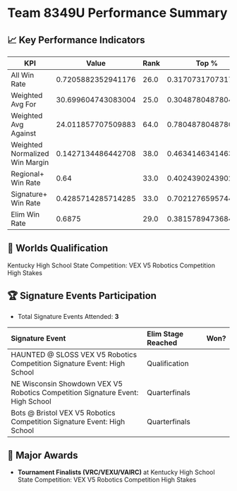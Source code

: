 # Team 8349U Performance Summary

## 📈 Key Performance Indicators
| KPI | Value | Rank | Top % |
| --- | ----- | ---- | ----- |
| All Win Rate | 0.7205882352941176 | 26.0 | 0.3170731707317073 |
| Weighted Avg For | 30.699604743083004 | 25.0 | 0.3048780487804878 |
| Weighted Avg Against | 24.011857707509883 | 64.0 | 0.7804878048780488 |
| Weighted Normalized Win Margin | 0.1427134486442708 | 38.0 | 0.4634146341463415 |
| Regional+ Win Rate | 0.64 | 33.0 | 0.4024390243902439 |
| Signature+ Win Rate | 0.4285714285714285 | 33.0 | 0.7021276595744681 |
| Elim Win Rate | 0.6875 | 29.0 | 0.3815789473684211 |


## 🎯 Worlds Qualification
Kentucky High School State Competition: VEX V5 Robotics Competition High Stakes

## 🏆 Signature Events Participation
- Total Signature Events Attended: **3**

| Signature Event | Elim Stage Reached | Won? |
|:----------------|:-------------------|:----|
| HAUNTED @ SLOSS VEX V5 Robotics Competition Signature Event: High School | Qualification |  |
| NE Wisconsin Showdown VEX V5 Robotics Competition Signature Event: High School | Quarterfinals |  |
| Bots @ Bristol VEX V5 Robotics Competition Signature Event: High School | Quarterfinals |  |


## 🥇 Major Awards
- **Tournament Finalists (VRC/VEXU/VAIRC)** at Kentucky High School State Competition: VEX V5 Robotics Competition High Stakes

